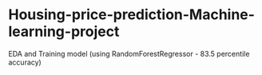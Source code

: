 # Housing-price-prediction-Machine-learning-project
EDA and Training model (using RandomForestRegressor - 83.5 percentile accuracy) 
